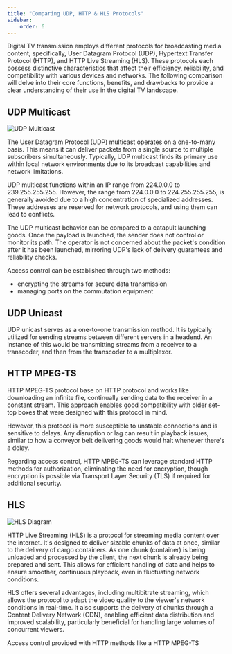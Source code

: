 ```yaml
---
title: "Comparing UDP, HTTP & HLS Protocols"
sidebar:
    order: 6
---
```


Digital TV transmission employs different protocols for broadcasting media content, specifically, User Datagram Protocol (UDP), Hypertext Transfer Protocol (HTTP), and HTTP Live Streaming (HLS). These protocols each possess distinctive characteristics that affect their efficiency, reliability, and compatibility with various devices and networks. The following comparison will delve into their core functions, benefits, and drawbacks to provide a clear understanding of their use in the digital TV landscape.

## UDP Multicast

![UDP Multicast](https://cdn.cesbo.com/help/astra/delivery/udp.svg)

The User Datagram Protocol (UDP) multicast operates on a one-to-many basis. This means it can deliver packets from a single source to multiple subscribers simultaneously. Typically, UDP multicast finds its primary use within local network environments due to its broadcast capabilities and network limitations.

UDP multicast functions within an IP range from 224.0.0.0 to 239.255.255.255. However, the range from 224.0.0.0 to 224.255.255.255, is generally avoided due to a high concentration of specialized addresses. These addresses are reserved for network protocols, and using them can lead to conflicts.

The UDP multicast behavior can be compared to a catapult launching goods. Once the payload is launched, the sender does not control or monitor its path. The operator is not concerned about the packet's condition after it has been launched, mirroring UDP's lack of delivery guarantees and reliability checks.

Access control can be established through two methods:

- encrypting the streams for secure data transmission
- managing ports on the commutation equipment

## UDP Unicast

UDP unicast serves as a one-to-one transmission method. It is typically utilized for sending streams between different servers in a headend. An instance of this would be transmitting streams from a receiver to a transcoder, and then from the transcoder to a multiplexor.

## HTTP MPEG-TS

HTTP MPEG-TS protocol base on HTTP protocol and works like downloading an infinite file, continually sending data to the receiver in a constant stream. This approach enables good compatibility with older set-top boxes that were designed with this protocol in mind.

However, this protocol is more susceptible to unstable connections and is sensitive to delays. Any disruption or lag can result in playback issues, similar to how a conveyor belt delivering goods would halt whenever there's a delay.

Regarding access control, HTTP MPEG-TS can leverage standard HTTP methods for authorization, eliminating the need for encryption, though encryption is possible via Transport Layer Security (TLS) if required for additional security.

## HLS

![HLS Diagram](https://cdn.cesbo.com/help/astra/delivery/http-hls/hls-segmenter/diagram.svg)

HTTP Live Streaming (HLS) is a protocol for streaming media content over the internet. It's designed to deliver sizable chunks of data at once, similar to the delivery of cargo containers. As one chunk (container) is being unloaded and processed by the client, the next chunk is already being prepared and sent. This allows for efficient handling of data and helps to ensure smoother, continuous playback, even in fluctuating network conditions.

HLS offers several advantages, including multibitrate streaming, which allows the protocol to adapt the video quality to the viewer's network conditions in real-time. It also supports the delivery of chunks through a Content Delivery Network (CDN), enabling efficient data distribution and improved scalability, particularly beneficial for handling large volumes of concurrent viewers.

Access control provided with HTTP methods like a HTTP MPEG-TS
